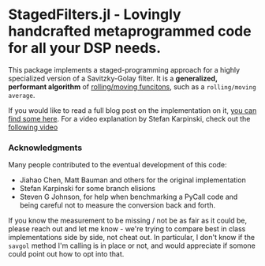 # StagedFilters.jl - Lovingly handcrafted metaprogrammed code for all your DSP needs.

This package implements a staged-programming approach for a highly specialized version of a Savitzky-Golay filter. It is a **generalized, performant algorithm** of [rolling/moving funcitons](https://en.wikipedia.org/wiki/Moving_average), such as a `rolling/moving average`.

If you would like to read a full blog post on the implementation on it, [you can find some here](miguelraz.github.io/blog).
For a video explanation by Stefan Karpinski, check out the [following video](https://www.youtube.com/watch?v=DRKKAFYM9yo&feature=youtu.be&t=2047)

### Acknowledgments

Many people contributed to the eventual development of this code:
- Jiahao Chen, Matt Bauman and others for the original implementation
- Stefan Karpinski for some branch elisions
- Steven G Johnson, for help when benchmarking a PyCall code and being careful not to measure the conversion back and forth.

If you know the measurement to be missing / not be as fair as it could be, please reach out and let me know - we're trying to compare best in class implementations side by side, not cheat out. In particular, I don't know if the `savgol` method I'm calling is in place or not, and would appreciate if somone could point out how to opt into that.
